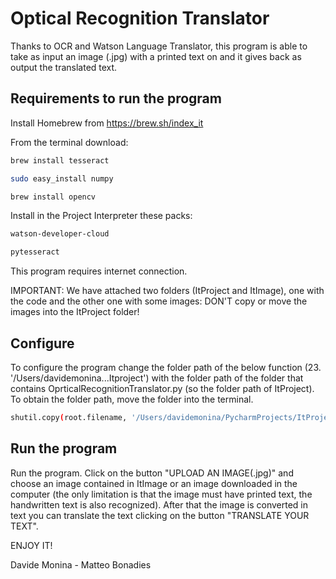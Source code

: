 # Optical Recognition Translator
Thanks to OCR and Watson Language Translator, this program is able to take as input an image (.jpg) with a printed text on and it gives back as output the translated text. 

## Requirements to run the program
Install Homebrew from 
https://brew.sh/index_it

From the terminal download:

```sh
brew install tesseract

sudo easy_install numpy

brew install opencv
```

Install in the Project Interpreter these packs:

```sh
watson-developer-cloud

pytesseract
```
This program requires internet connection.

IMPORTANT: We have attached two folders (ItProject and ItImage), one with the code and the other one with some images: DON'T copy or move the images into the ItProject folder!
## Configure

To configure the program change the folder path of the below function (23. '/Users/davidemonina...Itproject') with the folder path of the folder that contains OprticalRecognitionTranslator.py (so the folder path of ItProject).
To obtain the folder path, move the folder into the terminal.

```sh
shutil.copy(root.filename, '/Users/davidemonina/PycharmProjects/ItProject')
```

## Run the program

Run the program. Click on the button "UPLOAD AN IMAGE(.jpg)" and choose an image contained in ItImage or an image downloaded in the computer (the only limitation is that the image must have printed text, the handwritten text is also recognized). After that the image is converted in text you can translate the text clicking on the button "TRANSLATE YOUR TEXT".

ENJOY IT!

Davide Monina - Matteo Bonadies
